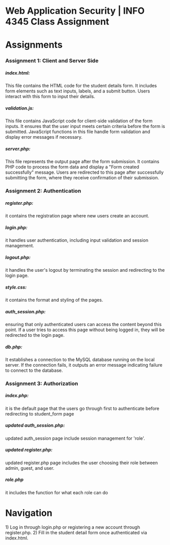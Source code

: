 # Web Application Security | INFO 4345 Class Assignment
<h1>Assignments</h1>
<h3>Assignment 1: Client and Server Side</h3>
<h5>index.html:</h5>
This file contains the HTML code for the student details form.
It includes form elements such as text inputs, labels, and a submit button.
Users interact with this form to input their details. <br>
<be>
<h5>validation.js:</h5>
This file contains JavaScript code for client-side validation of the form inputs.
It ensures that the user input meets certain criteria before the form is submitted.
JavaScript functions in this file handle form validation and display error messages if necessary.
<be></be>
<h5>server.php:</h5>
This file represents the output page after the form submission.
It contains PHP code to process the form data and display a "Form created successfully" message.
Users are redirected to this page after successfully submitting the form, where they receive confirmation of their submission.

<h3>Assignment 2: Authentication</h3>
<h5>register.php:</h5> 
it contains the registration page where new users create an account.
<h5>login.php:</h5> it handles user authentication, including input validation and session management.
<h5>logout.php:</h5> it handles the user's logout by terminating the session and redirecting to the login page.
<h5>style.css:</h5> it contains the format and styling of the pages.
<h5>auth_session.php:</h5> ensuring that only authenticated users can access the content beyond this point. If a user tries to access this page without being logged in, they will be redirected to the login page.
<h5>db.php:</h5> It establishes a connection to the MySQL database running on the local server. If the connection fails, it outputs an error message indicating failure to connect to the database.
<be></be>

<h3>Assignment 3: Authorization</h3>
<h5>index.php:</h5> 
it is the default page that the users go through first to authenticate before redirecting to student_form page
<h5>updated auth_session.php:</h5> updated auth_session page include session management for 'role'.
<h5>updated register.php:</h5> updated register.php page includes the user choosing their role between admin, guest, and user.
<h5>role.php</h5> it includes the function for what each role can do 
<be></be>
<h1>Navigation</h1>
1) Log in through login.php or registering a new account through register.php. <be>
2) Fill in the student detail form once authenticated  via index.html. 







